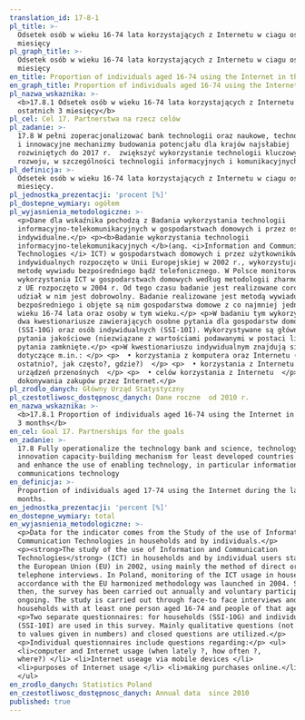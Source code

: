 ```yaml
---
translation_id: 17-8-1
pl_title: >-
  Odsetek osób w wieku 16-74 lata korzystających z Internetu w ciagu ostatnich 3
  miesięcy
pl_graph_title: >-
  Odsetek osób w wieku 16-74 lata korzystających z Internetu w ciagu ostatnich 3
  miesięcy
en_title: Proportion of individuals aged 16-74 using the Internet in the last 3 months
en_graph_title: Proportion of individuals aged 16-74 using the Internet in the last 3 months
pl_nazwa_wskaznika: >-
  <b>17.8.1 Odsetek osób w wieku 16-74 lata korzystających z Internetu w ciagu
  ostatnich 3 miesięcy</b>
pl_cel: Cel 17. Partnerstwa na rzecz celów
pl_zadanie: >-
  17.8 W pełni zoperacjonalizować bank technologii oraz naukowe, technologiczne
  i innowacyjne mechanizmy budowania potencjału dla krajów najsłabiej
  rozwiniętych do 2017 r.  zwiększyć wykorzystanie technologii kluczowych dla
  rozwoju, w szczególności technologii informacyjnych i komunikacyjnych
pl_definicja: >-
  Odsetek osób w wieku 16-74 lata korzystających z Internetu w ciagu ostatnich 3
  miesięcy.
pl_jednostka_prezentacji: 'procent [%]'
pl_dostepne_wymiary: ogółem
pl_wyjasnienia_metodologiczne: >-
  <p>Dane dla wskaźnika pochodzą z Badania wykorzystania technologii
  informacyjno-telekomunikacyjnych w gospodarstwach domowych i przez osoby
  indywidualne.</p> <p><b>Badanie wykorzystania technologii
  informacyjno-telekomunikacyjnych </b>(ang. <i>Information and Communication
  Technologies </i> ICT) w gospodarstwach domowych i przez użytkowników
  indywidualnych rozpoczęto w Unii Europejskiej w 2002 r., wykorzystując głównie
  metodę wywiadu bezpośredniego bądź telefonicznego. W Polsce monitorowanie
  wykorzystania ICT w gospodarstwach domowych według metodologii zharmonizowanej
  z UE rozpoczęto w 2004 r. Od tego czasu badanie jest realizowane corocznie, a
  udział w nim jest dobrowolny. Badanie realizowane jest metodą wywiadu
  bezpośredniego i objęte są nim gospodarstwa domowe z co najmniej jedną osobą w
  wieku 16-74 lata oraz osoby w tym wieku.</p> <p>W badaniu tym wykorzystuje się
  dwa kwestionariusze zawierających osobne pytania dla gospodarstw domowych
  (SSI-10G) oraz osób indywidualnych (SSI-10I). Wykorzystywane są głównie
  pytania jakościowe (niezwiązane z wartościami podawanymi w postaci liczb) oraz
  pytania zamknięte.</p> <p>W kwestionariuszu indywidualnym znajdują się pytania
  dotyczące m.in.: </p> <p>  • korzystania z komputera oraz Internetu (kiedy
  ostatnio?, jak często?, gdzie?)  </p> <p>  • korzystania z Internetu za pomocą
  urządzeń przenośnych  </p> <p>  • celów korzystania z Internetu  </p> <p>  •
  dokonywania zakupów przez Internet.</p>
pl_zrodlo_danych: Główny Urząd Statystyczny
pl_czestotliwosc_dostępnosc_danych: Dane roczne  od 2010 r.
en_nazwa_wskaznika: >-
  <b>17.8.1 Proportion of individuals aged 16-74 using the Internet in the last
  3 months</b>
en_cel: Goal 17. Partnerships for the goals
en_zadanie: >-
  17.8 Fully operationalize the technology bank and science, technology and
  innovation capacity-building mechanism for least developed countries by 2017
  and enhance the use of enabling technology, in particular information and
  communications technology
en_definicja: >-
  Proportion of individuals aged 17-74 using the Internet during the last 3
  months.
en_jednostka_prezentacji: 'percent [%]'
en_dostepne_wymiary: total
en_wyjasnienia_metodologiczne: >-
  <p>Data for the indicator comes from the Study of the use of Information and
  Communication Technologies in households and by individuals.</p>
  <p><strong>The study of the use of Information and Communication
  Technologies</strong> (ICT) in households and by individual users started in
  the European Union (EU) in 2002, using mainly the method of direct or
  telephone interviews. In Poland, monitoring of the ICT usage in households in
  accordance with the EU harmonized methodology was launched in 2004. Since
  then, the survey has been carried out annually and voluntary participation is
  ongoing. The study is carried out through face-to face interviews and includes
  households with at least one person aged 16-74 and people of that age.</p>
  <p>Two separate questionnaires: for households (SSI-10G) and individuals:
  (SSI-10I) are used in this survey. Mainly qualitative questions (not related
  to values given in numbers) and closed questions are utilized.</p>
  <p>Individual questionnaires include questions regarding:</p> <ul>
  <li>computer and Internet usage (when lately ?, how often ?,
  where?) </li> <li>Internet useage via mobile devices </li>
  <li>purposes of Internet usage </li> <li>making purchases online.</li>
  </ul>
en_zrodlo_danych: Statistics Poland
en_czestotliwosc_dostępnosc_danych: Annual data  since 2010
published: true
---
```

